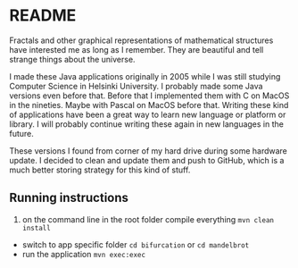 README
=================

Fractals and other graphical representations of mathematical structures
have interested me as long as I remember.
They are beautiful and tell strange things about the universe.

I made these Java applications originally in 2005
while I was still studying Computer Science in Helsinki University.
I probably made some Java versions even before that.
Before that I implemented them with C on MacOS in the nineties.
Maybe with Pascal on MacOS before that.
Writing these kind of applications have been a great way
to learn new language or platform or library.
I will probably continue writing these again
in new languages in the future.

These versions I found from corner of my hard drive
during some hardware update.
I decided to clean and update them and push to GitHub,
which is a much better storing strategy for this kind of stuff.



Running instructions
--------------------

1. on the command line in the root folder compile everything `mvn clean install`
* switch to app specific folder `cd bifurcation` or `cd mandelbrot`
* run the application `mvn exec:exec`